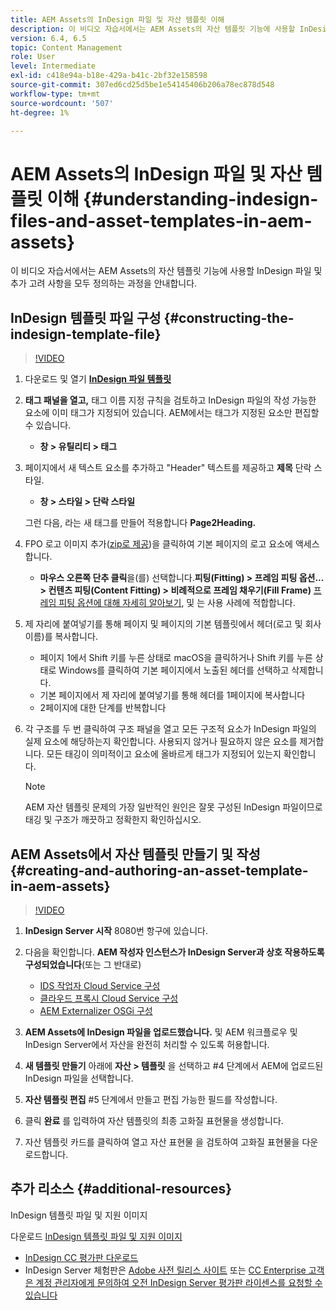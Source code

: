 ```yaml
---
title: AEM Assets의 InDesign 파일 및 자산 템플릿 이해
description: 이 비디오 자습서에서는 AEM Assets의 자산 템플릿 기능에 사용할 InDesign 파일 및 추가 고려 사항을 모두 정의하는 과정을 안내합니다.
version: 6.4, 6.5
topic: Content Management
role: User
level: Intermediate
exl-id: c418e94a-b18e-429a-b41c-2bf32e158598
source-git-commit: 307ed6cd25d5be1e54145406b206a78ec878d548
workflow-type: tm+mt
source-wordcount: '507'
ht-degree: 1%

---
```


# AEM Assets의 InDesign 파일 및 자산 템플릿 이해 {#understanding-indesign-files-and-asset-templates-in-aem-assets}

이 비디오 자습서에서는 AEM Assets의 자산 템플릿 기능에 사용할 InDesign 파일 및 추가 고려 사항을 모두 정의하는 과정을 안내합니다.

## InDesign 템플릿 파일 구성 {#constructing-the-indesign-template-file}

>[!VIDEO](https://video.tv.adobe.com/v/19293/?quality=9&learn=on)

1. 다운로드 및 열기 [**InDesign 파일 템플릿**](assets/asset-templates-tutorial-video--supporting-files.zip)
2. **태그 패널을 열고,** 태그 이름 지정 규칙을 검토하고 InDesign 파일의 작성 가능한 요소에 이미 태그가 지정되어 있습니다. AEM에서는 태그가 지정된 요소만 편집할 수 있습니다.

   * **창 > 유틸리티 > 태그**

3. 페이지에서 새 텍스트 요소를 추가하고 &quot;Header&quot; 텍스트를 제공하고 **제목** 단락 스타일.

   * **창 > 스타일 > 단락 스타일**

   그런 다음, 라는 새 태그를 만들어 적용합니다 **Page2Heading.**

4. FPO 로고 이미지 추가([zip로 제공](assets/asset-templates-tutorial-video--supporting-files.zip))을 클릭하여 기본 페이지의 로고 요소에 액세스합니다.

   * **마우스 오른쪽 단추 클릭**&#x200B;을(를) 선택합니다.**피팅(Fitting) > 프레임 피팅 옵션... > 컨텐츠 피팅(Content Fitting) > 비례적으로 프레임 채우기(Fill Frame)**
   [프레임 피팅 옵션에 대해 자세히 알아보기](https://helpx.adobe.com/indesign/using/frames-objects.html#fitting_objects_to_frames), 및 는 사용 사례에 적합합니다.

5. 제 자리에 붙여넣기를 통해 페이지 및 페이지의 기본 템플릿에서 헤더(로고 및 회사 이름)를 복사합니다.

   * 페이지 1에서 Shift 키를 누른 상태로 macOS을 클릭하거나 Shift 키를 누른 상태로 Windows를 클릭하여 기본 페이지에서 노출된 헤더를 선택하고 삭제합니다.
   * 기본 페이지에서 제 자리에 붙여넣기를 통해 헤더를 1페이지에 복사합니다
   * 2페이지에 대한 단계를 반복합니다

6. 각 구조를 두 번 클릭하여 구조 패널을 열고 모든 구조적 요소가 InDesign 파일의 실제 요소에 해당하는지 확인합니다. 사용되지 않거나 필요하지 않은 요소를 제거합니다. 모든 태깅이 의미적이고 요소에 올바르게 태그가 지정되어 있는지 확인합니다.

   >[!NOTE]
   >
   >AEM 자산 템플릿 문제의 가장 일반적인 원인은 잘못 구성된 InDesign 파일이므로 태깅 및 구조가 깨끗하고 정확한지 확인하십시오.

## AEM Assets에서 자산 템플릿 만들기 및 작성 {#creating-and-authoring-an-asset-template-in-aem-assets}

>[!VIDEO](https://video.tv.adobe.com/v/19294/?quality=9&learn=on)

1. **InDesign Server 시작** 8080번 항구에 있습니다.
2. 다음을 확인합니다. **AEM 작성자 인스턴스가 InDesign Server과 상호 작용하도록 구성되었습니다**(또는 그 반대로)

   * [IDS 작업자 Cloud Service 구성](http://localhost:4502/etc/cloudservices/proxy/ids.html)
   * [클라우드 프록시 Cloud Service 구성](http://localhost:4502/etc/cloudservices/proxy.html)
   * [AEM Externalizer OSGi 구성](http://localhost:4502/system/console/configMgr)

3. **AEM Assets에 InDesign 파일을 업로드했습니다.** 및 AEM 워크플로우 및 InDesign Server에서 자산을 완전히 처리할 수 있도록 허용합니다.
4. **새 템플릿 만들기** 아래에 **자산 > 템플릿** 을 선택하고 #4 단계에서 AEM에 업로드된 InDesign 파일을 선택합니다.
5. **자산 템플릿 편집** #5 단계에서 만들고 편집 가능한 필드를 작성합니다.
6. 클릭 **완료** 를 입력하여 자산 템플릿의 최종 고화질 표현물을 생성합니다.
7. 자산 템플릿 카드를 클릭하여 열고 자산 표현물 을 검토하여 고화질 표현물을 다운로드합니다.

## 추가 리소스 {#additional-resources}

InDesign 템플릿 파일 및 지원 이미지

다운로드 [InDesign 템플릿 파일 및 지원 이미지](assets/asset-templates-tutorial-video--supporting-files-1.zip)

* [InDesign CC 평가판 다운로드](https://creative.adobe.com/products/download/indesign)
* InDesign Server 체험판은 [Adobe 사전 릴리스 사이트](https://www.adobeprerelease.com/) 또는 [CC Enterprise 고객은 계정 관리자에게 문의하여 오전 InDesign Server 평가판 라이센스를 요청할 수 있습니다](https://www.adobe.com/products/indesignserver/faq.html)

